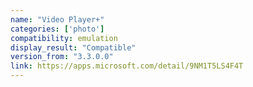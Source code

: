 ```yaml
---
name: "Video Player+"
categories: ['photo']
compatibility: emulation
display_result: "Compatible"
version_from: "3.3.0.0"
link: https://apps.microsoft.com/detail/9NM1T5LS4F4T
---
```

